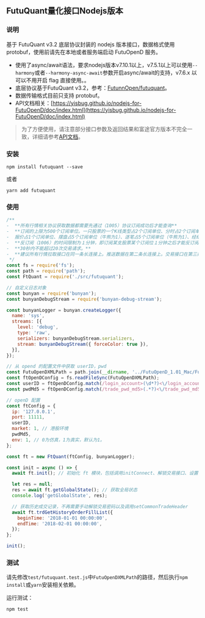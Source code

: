 ## FutuQuant量化接口Nodejs版本

### 说明

基于 FutuQuant v3.2 底层协议封装的 nodejs 版本接口，数据格式使用 protobuf，使用前请先在本地或者服务端启动 FutuOpenD 服务。

* 使用了async/await语法，要求nodejs版本v7.10.1以上，v7.5.1以上可以使用`--harmony`或者`--harmony-async-await`参数开启async/await的支持，v7.6.x 以可以不用开启 flag 直接使用。。
* 底层协议基于FutuQuant v3.2，参考：[FutunnOpen/futuquant](https://github.com/FutunnOpen/futuquant/)。
* 数据传输格式目前只支持 protobuf。
* API文档相关：[https://yisbug.github.io/nodejs-for-FutuOpenD/doc/index.html](https://yisbug.github.io/nodejs-for-FutuOpenD/doc/index.html)

> 为了方便使用，请注意部分接口参数及返回结果和富途官方版本不完全一致，详细请参考[API文档](https://yisbug.github.io/nodejs-for-FutuOpenD/doc/index.html)。

### 安装

``` 
npm install futuquant --save
```

或者

``` 
yarn add futuquant
```

### 使用

``` javascript
/**
-  **所有行情相关协议获取数据都需要先通过（1005）协议订阅成功后才能查询**
-  **订阅的上限为500个订阅单位。一只股票的一个K线类型占2个订阅单位、分时占2个订阅单位、
-  报价占1个订阅单位、摆盘占5个订阅单位（牛熊为1）、逐笔占5个订阅单位（牛熊为1）、经纪队列占5个订阅单位（牛熊为1）。**
-  **反订阅（1006）的时间限制为１分钟，即订阅某支股票某个订阅位１分钟之后才能反订阅**
-  **30秒内不能超过20次交易请求。**
-  **建议所有行情拉取接口在同一条长连接上。推送数据在第二条长连接上。交易接口在第三条长连接上。**
 */
const fs = require('fs');
const path = require('path');
const FtQuant = require('./src/futuquant');

// 自定义日志对象
const bunyan = require('bunyan');
const bunyanDebugStream = require('bunyan-debug-stream');

const bunyanLogger = bunyan.createLogger({
  name: 'sys',
  streams: [{
    level: 'debug',
    type: 'raw',
    serializers: bunyanDebugStream.serializers,
    stream: bunyanDebugStream({ forceColor: true }),
  }],
});

// 从 opend 的配置文件中获取 userID，pwd
const FutuOpenDXMLPath = path.join(__dirname, '../FutuOpenD_1.01_Mac/FutuOpenD.xml');
const ftOpenDConfig = fs.readFileSync(FutuOpenDXMLPath);
const userID = ftOpenDConfig.match(/login_account>(\d*?)<\/login_account/)[1];
const pwdMd5 = ftOpenDConfig.match(/trade_pwd_md5>(.*?)<\/trade_pwd_md5/)[1];

// openD 配置
const ftConfig = {
  ip: '127.0.0.1',
  port: 11111,
  userID,
  market: 1, // 港股环境
  pwdMd5,
  env: 1, // 0为仿真，1为真实，默认为1。
};

const ft = new FtQuant(ftConfig, bunyanLogger);

const init = async () => {
  await ft.init(); // 初始化 ft 模块，包括调用initConnect、解锁交易接口、设置 TradeHeader

  let res = null;
  res = await ft.getGlobalState(); // 获取全局状态
  console.log('getGlobalState', res);

  // 获取历史成交记录，不再需要手动解锁交易密码以及调用setCommonTradeHeader
  await ft.trdGetHistoryOrderFillList({
    beginTime: '2018-01-01 00:00:00',
    endTime: '2018-02-01 00:00:00',
  });
};

init();
```

### 测试

请先修改`test/futuquant.test.js`中`FutuOpenDXMLPath`的路径，然后执行`npm install`或`yarn`安装相关依赖。

运行测试：

```
npm test
```
